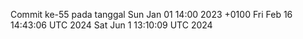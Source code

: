 Commit ke-55 pada tanggal Sun Jan 01 14:00 2023 +0100
Fri Feb 16 14:43:06 UTC 2024
Sat Jun  1 13:10:09 UTC 2024
